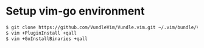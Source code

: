 # Setup vim-go environment #

```sh
$ git clone https://github.com/VundleVim/Vundle.vim.git ~/.vim/bundle/Vundle.vim
$ vim +PluginInstall +qall
$ vim +GoInstallBinaries +qall
```
